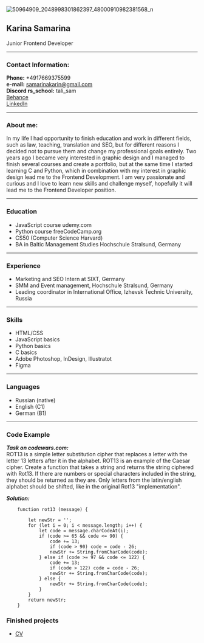 ![50964909_2048998301862397_48000910982381568_n](https://github.com/KarinaSamr/rsschool-cv/assets/137826507/c9aa7fc4-2e24-449b-8949-71e1c0000cef)

## Karina Samarina

Junior Frontend Developer

---

### Contact Information:

**Phone:** +4917669375599  
**e-mail:** samarinakarin@gmail.com  
**Discord rs_school:** tali_sam  
[Behance](https://www.behance.net/karinasamarina)  
[LinkedIn](https://www.linkedin.com/in/karina-samarina-519b8897/)  

---

### About me:

 In my life I had opportunity to finish education and work in different fields, such as law, teaching, translation and SEO, but for different reasons I decided not to pursue them and change my professional goals entirely. Two years ago I became very interested in graphic design and I managed to finish several courses and create a portfolio, but at the same time I started learning C and Python, which in combination with my interest in graphic design lead me to the Frontend Development. I am very passionate and curious and I love to learn new skills and challenge myself, hopefully it will lead me to the Frontend Developer position. 

---

### Education

- JavaScript course udemy.com
- Python course freeCodeCamp.org
- CS50 (Computer Science Harvard)
- BA in Baltic Management Studies Hochschule Stralsund, Germany

---

### Experience

- Marketing and SEO Intern at SIXT, Germany
- SMM and Event management, Hochschule Stralsund, Germany
- Leading coordinator in International Office, Izhevsk Technic University, Russia

---

### Skills

- HTML/CSS
- JavaScript basics
- Python basics
- C basics
- Adobe Photoshop, InDesign, Illustratot
- Figma

---

### Languages

- Russian (native)
- English (C1)
- German (B1)

---

### Code Example

***Task on codewars.com:***   
ROT13 is a simple letter substitution cipher that replaces a letter with the letter 13 letters after it in the alphabet. ROT13 is an example of the Caesar cipher. 
Create a function that takes a string and returns the string ciphered with Rot13. If there are numbers or special characters included in the string, they should be returned as they are. Only letters from the latin/english alphabet should be shifted, like in the original Rot13 "implementation".

***Solution:***  

        function rot13 (message) {

            let newStr = '';
            for (let i = 0; i < message.length; i++) {
                let code = message.charCodeAt(i);
                if (code >= 65 && code <= 90) {
                    code += 13;
                    if (code > 90) code = code - 26;
                    newStr += String.fromCharCode(code);
                } else if (code >= 97 && code <= 122) {
                    code += 13;
                    if (code > 122) code = code - 26;
                    newStr += String.fromCharCode(code);
                } else {
                    newStr += String.fromCharCode(code);
                }
            }
            return newStr;
        }

### Finished projects

- [CV](https://github.com/KarinaSamr/rsschool-cv/blob/gh-pages/cv.md) 
